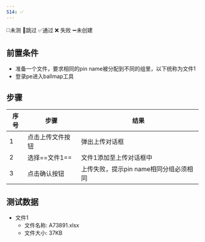 ```yaml
---
S14: ✅
---
```

◻️未测    🚫跳过     ✅通过    ❌ 失败    ➖未创建

## 前置条件

- 准备一个文件，要求相同的pin name被分配到不同的组里，以下统称为文件1
- 登录pe进入ballmap工具

## 步骤

| 序号  | 步骤        | 结果                      |
| --- | --------- | ----------------------- |
| 1   | 点击上传文件按钮  | 弹出上传对话框                 |
| 2   | 选择==文件1== | 文件1添加至上传对话框中            |
| 3   | 点击确认按钮    | 上传失败，提示pin name相同分组必须相同 |

## 测试数据

- 文件1
	- 文件名称: A73891.xlsx
	- 文件大小: 37KB
